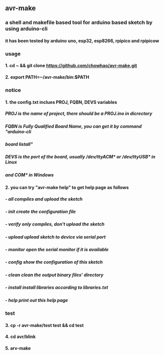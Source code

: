 ## avr-make
### a shell and makefile based tool for arduino based sketch by using arduino-cli
#### it has been tested by arduino uno, esp32, esp8266, rpipico and rpipicow
### usage
#### 1. cd ~ && git clone https://github.com/chowhao/avr-make.git
#### 2. export PATH=~/avr-make/bin:$PATH
### notice
#### 1. the config.txt inclues PROJ, FQBN, DEVS variables
##### PROJ is the name of project, there should be a PROJ.ino in dicrectory
##### FQBN is Fully Qualified Board Name, you can get it by command "arduino-cli
##### board listall"
##### DEVS is the port of the board, usually /dev/ttyACM* or /dev/ttyUSB* in Linux
##### and COM* in Windows
#### 2. you can try "avr-make help" to get help page as follows
##### - all     compiles and upload the sketch
##### - init    create the configuration file
##### - verify  only compiles, don't upload the sketch
##### - upload  upload sketch to device via serial port
##### - monitor open the serial monitor if it is available
##### - config  show the configuration of this sketch
##### - clean   clean the output binary files' directory
##### - install install libraries according to libraries.txt
##### - help    print out this help page
### test
#### 3. cp -r avr-make/test test && cd test
#### 4. cd avr/blink
#### 5. arv-make
